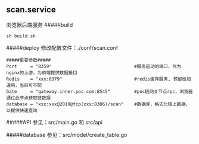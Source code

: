 ## scan.service

浏览器后端服务
#####build
```
sh build.sh
```
   
#####deploy
修改配置文件：./conf/scan.conf
```
#####重要参数#####
Port     = "8359"                               #服务启动的端口，作为nginx的上游，为前端提供数据接口
Redis    = "xxx:8379"                           #redis缓存服务, 预留给加速用，当前可不配
Gate     = "gateway.inner.poc.com:8545"         #poc链网关节点rpc，浏览器通过此节点获取链数据
database = "xxx:xxx@2019@tcp(xxx:8306)/scan"    #数据库，格式化链上数据，以提供快速查询
```

#####API
参见：src/main.go 和 src/api

#####database
参见：src/model/create_table.go